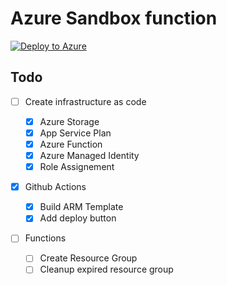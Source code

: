 # Azure Sandbox function

[![Deploy to Azure](https://aka.ms/deploytoazurebutton)](https://portal.azure.com/#create/Microsoft.Template/uri/https%3A%2F%2Fraw.githubusercontent.com%2Fwilfriedwoivre%2Fazure-sandbox-function%2Fv3%2Fiac%2Fazuredeploy.json)


## Todo

- [ ] Create infrastructure as code

  - [X] Azure Storage
  - [X] App Service Plan
  - [X] Azure Function
  - [X] Azure Managed Identity
  - [X] Role Assignement

- [X] Github Actions
  
  - [X] Build ARM Template
  - [X] Add deploy button

- [ ] Functions

  - [ ] Create Resource Group
  - [ ] Cleanup expired resource group
